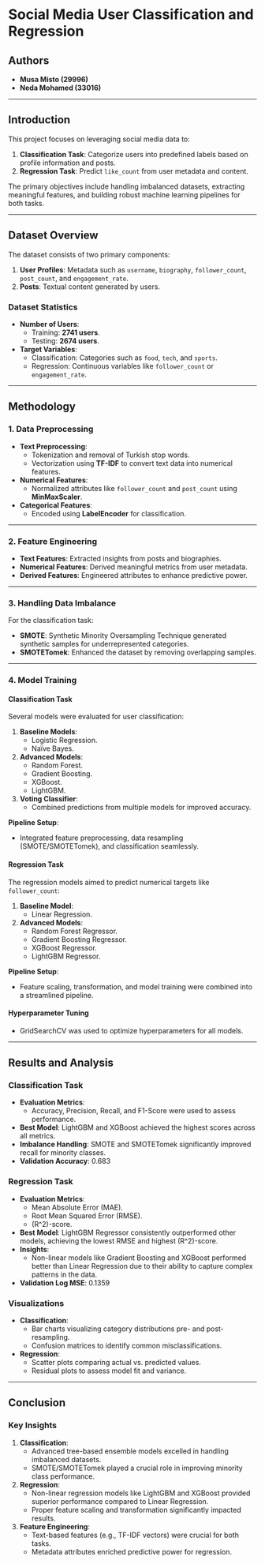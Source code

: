# **Social Media User Classification and Regression**

## **Authors**
- **Musa Misto (29996)**
- **Neda Mohamed (33016)**

---

## **Introduction**
This project focuses on leveraging social media data to:
1. **Classification Task**: Categorize users into predefined labels based on profile information and posts.
2. **Regression Task**: Predict `like_count` from user metadata and content.

The primary objectives include handling imbalanced datasets, extracting meaningful features, and building robust machine learning pipelines for both tasks.

---

## **Dataset Overview**
The dataset consists of two primary components:
1. **User Profiles**: Metadata such as `username`, `biography`, `follower_count`, `post_count`, and `engagement_rate`.
2. **Posts**: Textual content generated by users.

### **Dataset Statistics**
- **Number of Users**:
  - Training: **2741 users**.
  - Testing: **2674 users**.
- **Target Variables**:
  - Classification: Categories such as `food`, `tech`, and `sports`.
  - Regression: Continuous variables like `follower_count` or `engagement_rate`.

---

## **Methodology**

### **1. Data Preprocessing**
- **Text Preprocessing**:
  - Tokenization and removal of Turkish stop words.
  - Vectorization using **TF-IDF** to convert text data into numerical features.
- **Numerical Features**:
  - Normalized attributes like `follower_count` and `post_count` using **MinMaxScaler**.
- **Categorical Features**:
  - Encoded using **LabelEncoder** for classification.

---

### **2. Feature Engineering**
- **Text Features**: Extracted insights from posts and biographies.
- **Numerical Features**: Derived meaningful metrics from user metadata.
- **Derived Features**: Engineered attributes to enhance predictive power.

---

### **3. Handling Data Imbalance**
For the classification task:
- **SMOTE**: Synthetic Minority Oversampling Technique generated synthetic samples for underrepresented categories.
- **SMOTETomek**: Enhanced the dataset by removing overlapping samples.

---

### **4. Model Training**

#### **Classification Task**
Several models were evaluated for user classification:
1. **Baseline Models**:
   - Logistic Regression.
   - Naïve Bayes.
2. **Advanced Models**:
   - Random Forest.
   - Gradient Boosting.
   - XGBoost.
   - LightGBM.
3. **Voting Classifier**:
   - Combined predictions from multiple models for improved accuracy.

**Pipeline Setup**:
- Integrated feature preprocessing, data resampling (SMOTE/SMOTETomek), and classification seamlessly.

#### **Regression Task**
The regression models aimed to predict numerical targets like `follower_count`:
1. **Baseline Model**:
   - Linear Regression.
2. **Advanced Models**:
   - Random Forest Regressor.
   - Gradient Boosting Regressor.
   - XGBoost Regressor.
   - LightGBM Regressor.

**Pipeline Setup**:
- Feature scaling, transformation, and model training were combined into a streamlined pipeline.

#### **Hyperparameter Tuning**
- GridSearchCV was used to optimize hyperparameters for all models.

---

## **Results and Analysis**

### **Classification Task**
- **Evaluation Metrics**:
  - Accuracy, Precision, Recall, and F1-Score were used to assess performance.
- **Best Model**: LightGBM and XGBoost achieved the highest scores across all metrics.
- **Imbalance Handling**: SMOTE and SMOTETomek significantly improved recall for minority classes.
- **Validation Accuracy**: 0.683

### **Regression Task**
- **Evaluation Metrics**:
  - Mean Absolute Error (MAE).
  - Root Mean Squared Error (RMSE).
  - \(R^2\)-score.
- **Best Model**: LightGBM Regressor consistently outperformed other models, achieving the lowest RMSE and highest \(R^2\)-score.
- **Insights**:
  - Non-linear models like Gradient Boosting and XGBoost performed better than Linear Regression due to their ability to capture complex patterns in the data.
- **Validation Log MSE**: 0.1359

### **Visualizations**
- **Classification**:
  - Bar charts visualizing category distributions pre- and post-resampling.
  - Confusion matrices to identify common misclassifications.
- **Regression**:
  - Scatter plots comparing actual vs. predicted values.
  - Residual plots to assess model fit and variance.

---

## **Conclusion**

### **Key Insights**
1. **Classification**:
   - Advanced tree-based ensemble models excelled in handling imbalanced datasets.
   - SMOTE/SMOTETomek played a crucial role in improving minority class performance.
2. **Regression**:
   - Non-linear regression models like LightGBM and XGBoost provided superior performance compared to Linear Regression.
   - Proper feature scaling and transformation significantly impacted results.
3. **Feature Engineering**:
   - Text-based features (e.g., TF-IDF vectors) were crucial for both tasks.
   - Metadata attributes enriched predictive power for regression.